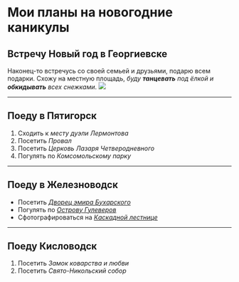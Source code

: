 # Мои планы на новогодние каникулы

## Встречу Новый год в Георгиевске
Наконец-то встречусь со своей семьей и друзьями, подарю всем подарки. Схожу на местную площадь, _буду **танцевать** под ёлкой и **обкидывать** всех снежками_.
![](1.jpg)

---
## Поеду в Пятигорск
1. Сходить к *месту дуэли Лермонтова*
2. Посетить *Провал*
3. Посетить *Церковь Лазаря Четверодневного*
4. Погулять по *Комсомольскому парку*

---
## Поеду в Железноводск
* Посетить [*Дворец эмира Бухарского*](https://www.tripadvisor.ru/Attraction_Review-g2387225-d9813884-Reviews-Palace_of_the_Emir_of_Bukhara-Zheleznovodsk_Stavropol_Krai_North_Caucasian_Distr.html)
* Погулять по [*Острову Гулеверов*](https://sportishka.com/turizm/15182-ostrov-gulliverov-zheleznovodsk.html)
* Сфотографироваться на [*Каскадной лестнице*](https://www.tourister.ru/world/europe/russia/city/zheleznovodsk/placeofinterest/26539/responses/6714)

---
## Поеду Кисловодск
1. Посетить *Замок коварства и любви*
2. Посетить *Свято-Никольский собор*

